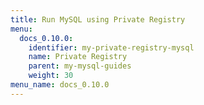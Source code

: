 ```yaml
---
title: Run MySQL using Private Registry
menu:
  docs_0.10.0:
    identifier: my-private-registry-mysql
    name: Private Registry
    parent: my-mysql-guides
    weight: 30
menu_name: docs_0.10.0
---
```

